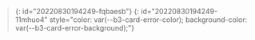 > {: id="20220830194249-fqbaesb"}
{: id="20220830194249-11mhuo4" style="color: var(--b3-card-error-color); background-color: var(--b3-card-error-background);"}

